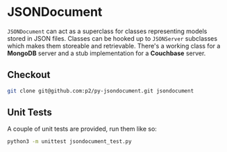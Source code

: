 JSONDocument
============

`JSONDocument` can act as a superclass for classes representing models stored in JSON files.
Classes can be hooked up to `JSONServer` subclasses which makes them storeable and retrievable.
There's a working class for a **MongoDB** server and a stub implementation for a **Couchbase** server.

Checkout
--------

```bash
git clone git@github.com:p2/py-jsondocument.git jsondocument
```

Unit Tests
----------

A couple of unit tests are provided, run them like so:

```bash
python3 -m unittest jsondocument_test.py
```
